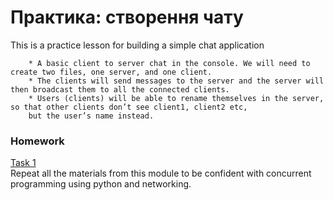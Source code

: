 # Практика: створення чату

This is a practice lesson for building a simple chat application
```
    * A basic client to server chat in the console. We will need to create two files, one server, and one client.
    * The clients will send messages to the server and the server will then broadcast them to all the connected clients.
    * Users (clients) will be able to rename themselves in the server, so that other clients don’t see client1, client2 etc,
    but the user’s name instead.
```


### Homework

[Task 1](https://github.com/mila-orishchuk/pythoncourse/blob/master/Lesson36)  
Repeat all the materials from this module to be confident with concurrent programming using python and networking.
